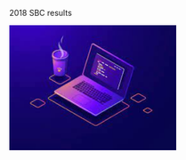2018 SBC results

<dev align = "center">
<img src = "https://github.com/TheeViolinist/SBC-2018/blob/main/src/assets/to_readme/image1.jpeg" width = "300px"/>
</dev>


